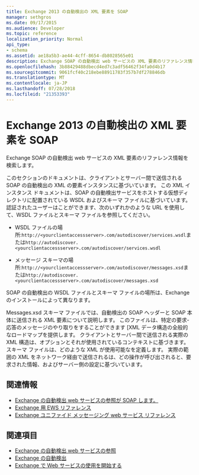 ```yaml
---
title: Exchange 2013 の自動検出の XML 要素を SOAP
manager: sethgros
ms.date: 09/17/2015
ms.audience: Developer
ms.topic: reference
localization_priority: Normal
api_type:
- schema
ms.assetid: ae18a5b3-ae44-4cff-8654-db8028565e01
description: Exchange SOAP の自動検出 web サービスの XML 要素のリファレンス情報を検索します。
ms.openlocfilehash: 3b88429488dbecd4ed7c3adf56462f34fa0d4b17
ms.sourcegitcommit: 9061fcf40c218ebe88911783f357b7df278846db
ms.translationtype: MT
ms.contentlocale: ja-JP
ms.lasthandoff: 07/28/2018
ms.locfileid: "21353393"
---
```

# <a name="soap-autodiscover-xml-elements-for-exchange-2013"></a>Exchange 2013 の自動検出の XML 要素を SOAP

Exchange SOAP の自動検出 web サービスの XML 要素のリファレンス情報を検索します。
  
このセクションのドキュメントは、クライアントとサーバー間で送信される SOAP の自動検出の XML の要素インスタンスに基づいています。 この XML インスタンス ドキュメントは、SOAP の自動検出サービスをホストする仮想ディレクトリに配置されている WSDL およびスキーマ ファイルに基づいています。 認証されたユーザーはことができます、次のいずれかのような URL を使用して、WSDL ファイルとスキーマ ファイルを参照してください。
  
- WSDL ファイルの場所:`http://<yourclientaccessserver>.com/autodiscover/services.wsdl`または`http://autodiscover.<yourclientaccessserver>.com/autodiscover/services.wsdl`
    
- メッセージ スキーマの場所:`http://<yourclientaccessserver>.com/autodiscover/messages.xsd`または`http://autodiscover.<yourclientaccessserver>.com/autodiscover/messages.xsd` 
    
SOAP の自動検出の WSDL ファイルとスキーマ ファイルの場所は、Exchange のインストールによって異なります。
  
Messages.xsd スキーマ ファイルでは、自動検出の SOAP ヘッダーと SOAP 本体に送信される XML 要素について説明します。 このファイルは、特定の要求-応答のメッセージのやり取りをすることができます [XML データ構造の全般的なロードマップを提供します。 クライアントとサーバー間で送信される実際の XML 構造は、オプションとそれが使用されているコンテキストに基づきます。 スキーマ ファイルは、どのような XML が使用可能なを定義します。 実際の範囲の XML をネットワーク経由で送信されるは、どの操作が呼び出されると、要求された情報、およびサーバー側の設定に基づいています。 
  
## <a name="related-sections"></a>関連情報

- [Exchange の自動検出 web サービスの参照が SOAP します。](soap-autodiscover-web-service-reference-for-exchange.md)    
- 
  [Exchange 用 EWS リファレンス](ews-reference-for-exchange.md)    
- [Exchange ユニファイド メッセージング web サービス リファレンス](unified-messaging-web-service-reference-for-exchange.md)
    
## <a name="see-also"></a>関連項目

- [Exchange の自動検出 web サービスの参照](autodiscover-web-service-reference-for-exchange.md)
- [Exchange の自動検出](../exchange-web-services/autodiscover-for-exchange.md)
- [Exchange で Web サービスの使用を開始する](../exchange-web-services/start-using-web-services-in-exchange.md)
    


